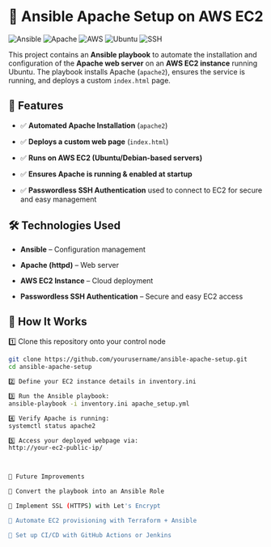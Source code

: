 # 🚀 Ansible Apache Setup on AWS EC2

![Ansible](https://img.shields.io/badge/Ansible-%230A57A1?style=flat-square&logo=ansible&logoColor=white)
![Apache](https://img.shields.io/badge/Apache-%23D22128?style=flat-square&logo=apache&logoColor=white)
![AWS](https://img.shields.io/badge/AWS-%23232F3E?style=flat-square&logo=amazon-aws&logoColor=white)
![Ubuntu](https://img.shields.io/badge/Ubuntu-%23E95420?style=flat-square&logo=ubuntu&logoColor=white)
![SSH](https://img.shields.io/badge/SSH-%232C6B7D?style=flat-square&logo=openssh&logoColor=white)

This project contains an **Ansible playbook** to automate the installation and configuration of the **Apache web server** on an **AWS EC2 instance** running Ubuntu. 
The playbook installs Apache (`apache2`), ensures the service is running, and deploys a custom `index.html` page.

## 📌 Features
- ✅ **Automated Apache Installation** (`apache2`)
 
- ✅ **Deploys a custom web page** (`index.html`)
 
- ✅ **Runs on AWS EC2 (Ubuntu/Debian-based servers)**
  
- ✅ **Ensures Apache is running & enabled at startup**
 
- ✅ **Passwordless SSH Authentication** used to connect to EC2 for secure and easy management
 

## 🛠️ Technologies Used

- **Ansible** – Configuration management
 
- **Apache (httpd)** – Web server
 
- **AWS EC2 Instance** – Cloud deployment
 
- **Passwordless SSH Authentication** – Secure and easy EC2 access



## 🚀 How It Works

1️⃣ Clone this repository onto your control node  
   ```bash
   git clone https://github.com/yourusername/ansible-apache-setup.git
   cd ansible-apache-setup

2️⃣ Define your EC2 instance details in inventory.ini

3️⃣ Run the Ansible playbook:
ansible-playbook -i inventory.ini apache_setup.yml

4️⃣ Verify Apache is running:
systemctl status apache2

5️⃣ Access your deployed webpage via:
http://your-ec2-public-ip/



🎯 Future Improvements

🔹 Convert the playbook into an Ansible Role

🔹 Implement SSL (HTTPS) with Let's Encrypt

🔹 Automate EC2 provisioning with Terraform + Ansible

🔹 Set up CI/CD with GitHub Actions or Jenkins


